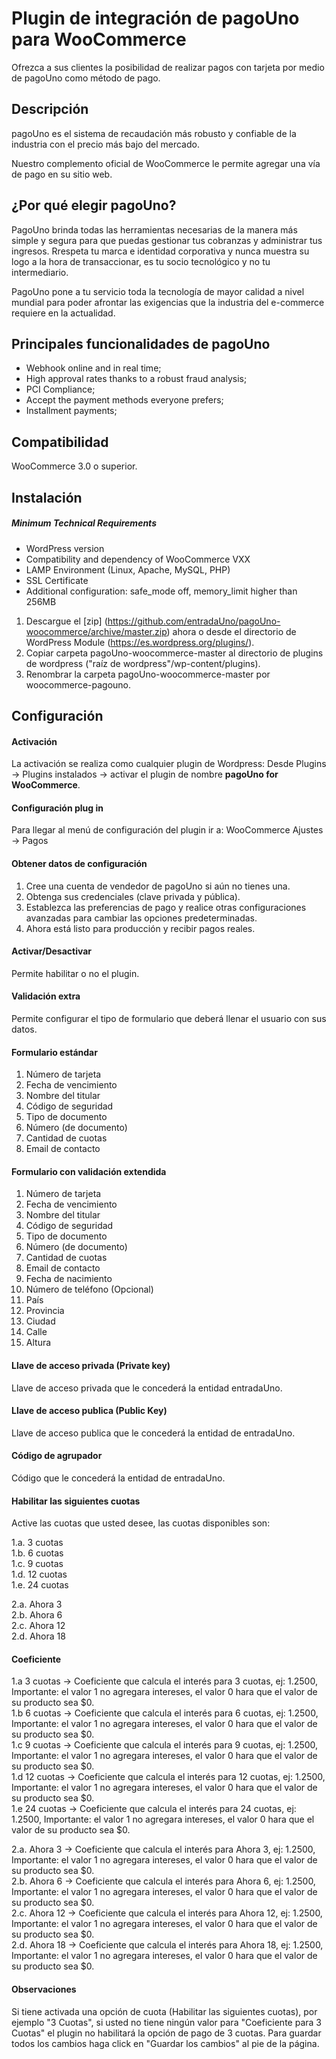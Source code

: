 #  Plugin de integración de pagoUno para WooCommerce

Ofrezca a sus clientes la posibilidad de realizar pagos con tarjeta por medio de pagoUno como método de pago.

##  Descripción

pagoUno es el sistema de recaudación más robusto y confiable de la industria con el precio más bajo del mercado.   

Nuestro complemento oficial de WooCommerce le permite agregar una vía de pago en su sitio web.  

##  ¿Por qué elegir pagoUno?  

PagoUno brinda todas las herramientas necesarias de la manera más simple y segura para que puedas gestionar tus cobranzas y administrar tus ingresos. Rrespeta tu marca e identidad corporativa y nunca muestra su logo a la hora de transaccionar, es tu socio tecnológico y no tu intermediario.  

PagoUno pone a tu servicio toda la tecnología de mayor calidad a nivel mundial para poder afrontar las exigencias que la industria del e-commerce requiere en la actualidad.  

##  Principales funcionalidades de pagoUno  
* Webhook online and in real time;  
* High approval rates thanks to a robust fraud analysis;  
* PCI Compliance;  
* Accept the payment methods everyone prefers;  
* Installment payments;  

##  Compatibilidad  

WooCommerce 3.0 o superior.  

##  Instalación  

#####  Minimum Technical Requirements  
* WordPress version
* Compatibility and dependency of WooCommerce VXX 
* LAMP Environment (Linux, Apache, MySQL, PHP)
* SSL Certificate
* Additional configuration: safe_mode off, memory_limit higher than 256MB

1. Descargue el [zip] (https://github.com/entradaUno/pagoUno-woocommerce/archive/master.zip) ahora o desde el directorio de WordPress Module (https://es.wordpress.org/plugins/).
2. Copiar carpeta pagoUno-woocommerce-master al directorio de plugins de wordpress ("raíz de wordpress"/wp-content/plugins). 
3. Renombrar la carpeta pagoUno-woocommerce-master por woocommerce-pagouno.

##  Configuración

####  Activación
La activación se realiza como cualquier plugin de Wordpress: Desde Plugins -> Plugins instalados -> activar el plugin de nombre <strong>pagoUno for WooCommerce</strong>.<br />

####  Configuración plug in

Para llegar al menú de configuración del plugin ir a: WooCommerce Ajustes -> Pagos

####  Obtener datos de configuración

1. Cree una cuenta de vendedor de pagoUno si aún no tienes una.
2. Obtenga sus credenciales (clave privada y pública).
3. Establezca las preferencias de pago y realice otras configuraciones avanzadas para cambiar las opciones predeterminadas.
4. Ahora está listo para producción y recibir pagos reales.

####  Activar/Desactivar

Permite habilitar o no el plugin.

####  Validación extra

Permite configurar el tipo de formulario que deberá llenar el usuario con sus datos.

####  Formulario estándar

1. Número de tarjeta  
2. Fecha de vencimiento  
3. Nombre del titular  
4. Código de seguridad  
5. Tipo de documento  
5. Número (de documento)  
6. Cantidad de cuotas  
7. Email de contacto  

####  Formulario con validación extendida

1. Número de tarjeta
2. Fecha de vencimiento
3. Nombre del titular
4. Código de seguridad
5. Tipo de documento
6. Número (de documento)
7. Cantidad de cuotas
8. Email de contacto
9. Fecha de nacimiento
10. Número de teléfono (Opcional)
11. País
12. Provincia
13. Ciudad
14. Calle	
15. Altura

####  Llave de acceso privada (Private key)

Llave de acceso privada que le concederá la entidad entradaUno.

####  Llave de acceso publica (Public Key)

Llave de acceso publica que le concederá la entidad de entradaUno.

####  Código de agrupador

Código que le concederá la entidad de entradaUno.

####  Habilitar las siguientes cuotas

Active las cuotas que usted desee, las cuotas disponibles son:  

1.a. 3 cuotas  
1.b. 6 cuotas  
1.c. 9 cuotas  
1.d. 12 cuotas  
1.e. 24 cuotas  

2.a. Ahora 3  
2.b. Ahora 6  
2.c. Ahora 12  
2.d. Ahora 18  

####  Coeficiente

1.a 3 cuotas -> Coeficiente que calcula el interés para 3 cuotas, ej: 1.2500, Importante: el valor 1 no agregara intereses, el valor 0 hara que el valor de su producto sea $0.  
1.b 6 cuotas -> Coeficiente que calcula el interés para 6 cuotas, ej: 1.2500, Importante: el valor 1 no agregara intereses, el valor 0 hara que el valor de su producto sea $0.  
1.c 9 cuotas -> Coeficiente que calcula el interés para 9 cuotas, ej: 1.2500, Importante: el valor 1 no agregara intereses, el valor 0 hara que el valor de su producto sea $0.  
1.d 12 cuotas -> Coeficiente que calcula el interés para 12 cuotas, ej: 1.2500, Importante: el valor 1 no agregara intereses, el valor 0 hara que el valor de su producto sea $0.  
1.e 24 cuotas -> Coeficiente que calcula el interés para 24 cuotas, ej: 1.2500, Importante: el valor 1 no agregara intereses, el valor 0 hara que el valor de su producto sea $0.  

2.a. Ahora 3 -> Coeficiente que calcula el interés para Ahora 3, ej: 1.2500, Importante: el valor 1 no agregara intereses, el valor 0 hara que el valor de su producto sea $0.  
2.b. Ahora 6 -> Coeficiente que calcula el interés para Ahora 6, ej: 1.2500, Importante: el valor 1 no agregara intereses, el valor 0 hara que el valor de su producto sea $0.  
2.c. Ahora 12 -> Coeficiente que calcula el interés para Ahora 12, ej: 1.2500, Importante: el valor 1 no agregara intereses, el valor 0 hara que el valor de su producto sea $0.  
2.d. Ahora 18 -> Coeficiente que calcula el interés para Ahora 18, ej: 1.2500, Importante: el valor 1 no agregara intereses, el valor 0 hara que el valor de su producto sea $0.  

####  Observaciones

Si tiene activada una opción de cuota (Habilitar las siguientes cuotas), por ejemplo "3 Cuotas", si usted no tiene ningún valor para "Coeficiente para 3 Cuotas" el plugin no habilitará la opción de pago de 3 cuotas.
Para guardar todos los cambios haga click en "Guardar los cambios" al pie de la página.  
